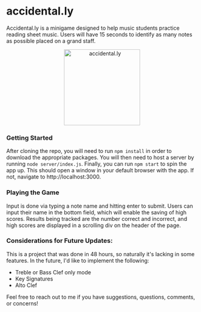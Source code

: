 # accidental.ly

Accidental.ly is a minigame designed to help music students practice reading sheet music. Users will have 15 seconds to identify as many notes as possible placed on a grand staff. 

<p align="center">
  <img width="200" src="https://media.giphy.com/media/SnDmTb4FkmIrslGlrk/giphy.gif" alt="accidental.ly">
</p>

### Getting Started

After cloning the repo, you will need to run `npm install` in order to download the appropriate packages. You will then need to host a server by running `node server/index.js`. Finally, you can run `npm start` to spin the app up. This should open a window in your default browser with the app. If not, navigate to http://localhost:3000.  

### Playing the Game

Input is done via typing a note name and hitting enter to submit. Users can input their name in the bottom field, which will enable the saving of high scores. Results being tracked are the number correct and incorrect, and high scores are displayed in a scrolling div on the header of the page. 

### Considerations for Future Updates:

This is a project that was done in 48 hours, so naturally it's lacking in some features. In the future, I'd like to implement the following:
  - Treble or Bass Clef only mode
  - Key Signatures
  - Alto Clef

Feel free to reach out to me if you have suggestions, questions, comments, or concerns!
